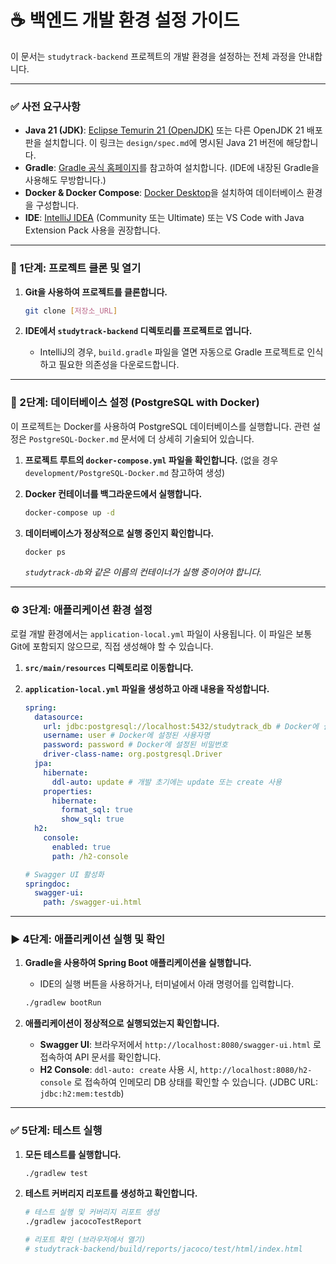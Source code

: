 # ☕ 백엔드 개발 환경 설정 가이드

이 문서는 `studytrack-backend` 프로젝트의 개발 환경을 설정하는 전체 과정을 안내합니다.

---

### ✅ 사전 요구사항

- **Java 21 (JDK)**: [Eclipse Temurin 21 (OpenJDK)](https://adoptium.net/temurin/releases/?version=21) 또는 다른 OpenJDK 21 배포판을 설치합니다. 이 링크는 `design/spec.md`에 명시된 Java 21 버전에 해당합니다.
- **Gradle**: [Gradle 공식 홈페이지](https://gradle.org/install/)를 참고하여 설치합니다. (IDE에 내장된 Gradle을 사용해도 무방합니다.)
- **Docker & Docker Compose**: [Docker Desktop](https://www.docker.com/products/docker-desktop/)을 설치하여 데이터베이스 환경을 구성합니다.
- **IDE**: [IntelliJ IDEA](https://www.jetbrains.com/ko-kr/idea/) (Community 또는 Ultimate) 또는 VS Code with Java Extension Pack 사용을 권장합니다.

---


### 🚀 1단계: 프로젝트 클론 및 열기

1.  **Git을 사용하여 프로젝트를 클론합니다.**
    ```bash
    git clone [저장소_URL]
    ```

2.  **IDE에서 `studytrack-backend` 디렉토리를 프로젝트로 엽니다.**
    - IntelliJ의 경우, `build.gradle` 파일을 열면 자동으로 Gradle 프로젝트로 인식하고 필요한 의존성을 다운로드합니다.

---

### 🐘 2단계: 데이터베이스 설정 (PostgreSQL with Docker)

이 프로젝트는 Docker를 사용하여 PostgreSQL 데이터베이스를 실행합니다. 관련 설정은 `PostgreSQL-Docker.md` 문서에 더 상세히 기술되어 있습니다.

1.  **프로젝트 루트의 `docker-compose.yml` 파일을 확인합니다.** (없을 경우 `development/PostgreSQL-Docker.md` 참고하여 생성)

2.  **Docker 컨테이너를 백그라운드에서 실행합니다.**
    ```bash
    docker-compose up -d
    ```

3.  **데이터베이스가 정상적으로 실행 중인지 확인합니다.**
    ```bash
    docker ps
    ```
    *`studytrack-db`와 같은 이름의 컨테이너가 실행 중이어야 합니다.*

---

### ⚙️ 3단계: 애플리케이션 환경 설정

로컬 개발 환경에서는 `application-local.yml` 파일이 사용됩니다. 이 파일은 보통 Git에 포함되지 않으므로, 직접 생성해야 할 수 있습니다.

1.  **`src/main/resources` 디렉토리로 이동합니다.**

2.  **`application-local.yml` 파일을 생성하고 아래 내용을 작성합니다.**
    ```yaml
    spring:
      datasource:
        url: jdbc:postgresql://localhost:5432/studytrack_db # Docker에 설정된 DB명
        username: user # Docker에 설정된 사용자명
        password: password # Docker에 설정된 비밀번호
        driver-class-name: org.postgresql.Driver
      jpa:
        hibernate:
          ddl-auto: update # 개발 초기에는 update 또는 create 사용
        properties:
          hibernate:
            format_sql: true
            show_sql: true
      h2:
        console:
          enabled: true
          path: /h2-console

    # Swagger UI 활성화
    springdoc:
      swagger-ui:
        path: /swagger-ui.html
    ```

---

### ▶️ 4단계: 애플리케이션 실행 및 확인

1.  **Gradle을 사용하여 Spring Boot 애플리케이션을 실행합니다.**
    - IDE의 실행 버튼을 사용하거나, 터미널에서 아래 명령어를 입력합니다.
    ```bash
    ./gradlew bootRun
    ```

2.  **애플리케이션이 정상적으로 실행되었는지 확인합니다.**
    - **Swagger UI**: 브라우저에서 `http://localhost:8080/swagger-ui.html` 로 접속하여 API 문서를 확인합니다.
    - **H2 Console**: `ddl-auto: create` 사용 시, `http://localhost:8080/h2-console` 로 접속하여 인메모리 DB 상태를 확인할 수 있습니다. (JDBC URL: `jdbc:h2:mem:testdb`)

---

### ✅ 5단계: 테스트 실행

1.  **모든 테스트를 실행합니다.**
    ```bash
    ./gradlew test
    ```

2.  **테스트 커버리지 리포트를 생성하고 확인합니다.**
    ```bash
    # 테스트 실행 및 커버리지 리포트 생성
    ./gradlew jacocoTestReport

    # 리포트 확인 (브라우저에서 열기)
    # studytrack-backend/build/reports/jacoco/test/html/index.html
    ```

